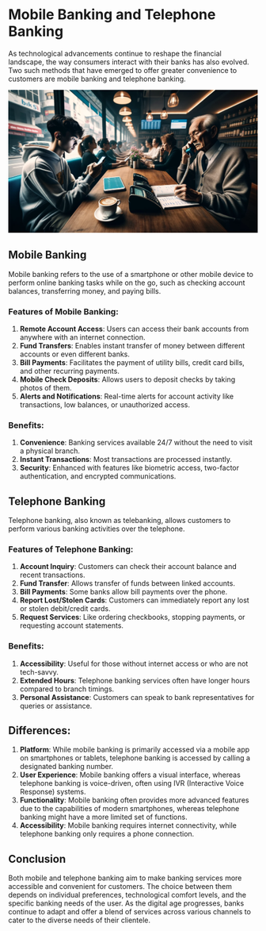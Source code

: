 # Mobile Banking and Telephone Banking

As technological advancements continue to reshape the financial landscape, the way consumers interact with their banks has also evolved. Two such methods that have emerged to offer greater convenience to customers are mobile banking and telephone banking.

![Mobile Banking and Telephone Banking](mobile.png)

## Mobile Banking

Mobile banking refers to the use of a smartphone or other mobile device to perform online banking tasks while on the go, such as checking account balances, transferring money, and paying bills.

### Features of Mobile Banking:

1. **Remote Account Access**: Users can access their bank accounts from anywhere with an internet connection.
2. **Fund Transfers**: Enables instant transfer of money between different accounts or even different banks.
3. **Bill Payments**: Facilitates the payment of utility bills, credit card bills, and other recurring payments.
4. **Mobile Check Deposits**: Allows users to deposit checks by taking photos of them.
5. **Alerts and Notifications**: Real-time alerts for account activity like transactions, low balances, or unauthorized access.

### Benefits:

1. **Convenience**: Banking services available 24/7 without the need to visit a physical branch.
2. **Instant Transactions**: Most transactions are processed instantly.
3. **Security**: Enhanced with features like biometric access, two-factor authentication, and encrypted communications.

## Telephone Banking

Telephone banking, also known as telebanking, allows customers to perform various banking activities over the telephone. 

### Features of Telephone Banking:

1. **Account Inquiry**: Customers can check their account balance and recent transactions.
2. **Fund Transfer**: Allows transfer of funds between linked accounts.
3. **Bill Payments**: Some banks allow bill payments over the phone.
4. **Report Lost/Stolen Cards**: Customers can immediately report any lost or stolen debit/credit cards.
5. **Request Services**: Like ordering checkbooks, stopping payments, or requesting account statements.

### Benefits:

1. **Accessibility**: Useful for those without internet access or who are not tech-savvy.
2. **Extended Hours**: Telephone banking services often have longer hours compared to branch timings.
3. **Personal Assistance**: Customers can speak to bank representatives for queries or assistance.

## Differences:

1. **Platform**: While mobile banking is primarily accessed via a mobile app on smartphones or tablets, telephone banking is accessed by calling a designated banking number.
2. **User Experience**: Mobile banking offers a visual interface, whereas telephone banking is voice-driven, often using IVR (Interactive Voice Response) systems.
3. **Functionality**: Mobile banking often provides more advanced features due to the capabilities of modern smartphones, whereas telephone banking might have a more limited set of functions.
4. **Accessibility**: Mobile banking requires internet connectivity, while telephone banking only requires a phone connection.

## Conclusion

Both mobile and telephone banking aim to make banking services more accessible and convenient for customers. The choice between them depends on individual preferences, technological comfort levels, and the specific banking needs of the user. As the digital age progresses, banks continue to adapt and offer a blend of services across various channels to cater to the diverse needs of their clientele.